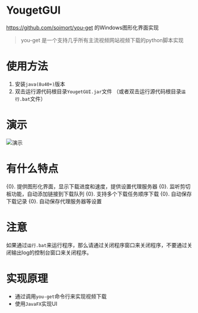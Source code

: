 # YougetGUI

https://github.com/soimort/you-get 的Windows图形化界面实现

> you-get 是一个支持几乎所有主流视频网站视频下载的python脚本实现
>

# 使用方法

1. 安装`java(8u40+)`版本
2. 双击运行源代码根目录`YougetGUI.jar`文件 （或者双击运行源代码根目录`运行.bat`文件）


# 演示

![演示](https://cloud.githubusercontent.com/assets/13044819/18734559/4ed2f3ac-80a8-11e6-8756-4ee9b0c71267.gif)

# 有什么特点

{0}. 提供图形化界面，显示下载进度和速度，提供设置代理服务器
{0}. 监听剪切板功能，自动添加链接到下载队列 
{0}. 支持多个下载任务顺序下载
{0}. 自动保存下载记录
{0}. 自动保存代理服务器等设置


# 注意

如果通过`运行.bat`来运行程序，那么请通过关闭程序窗口来关闭程序，不要通过关闭输出log的控制台窗口来关闭程序。


# 实现原理

- 通过调用`you-get`命令行来实现视频下载
- 使用`JavaFX`实现UI